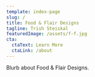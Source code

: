```yaml
---
template: index-page
slug: /
title: Food & Flair Designs
tagline: Trish Steiskal
featuredImage: /assets/f-f.jpg
cta:
  ctaText: Learn More
  ctaLink: /about
---
```


Blurb about Food & Flair Designs.
